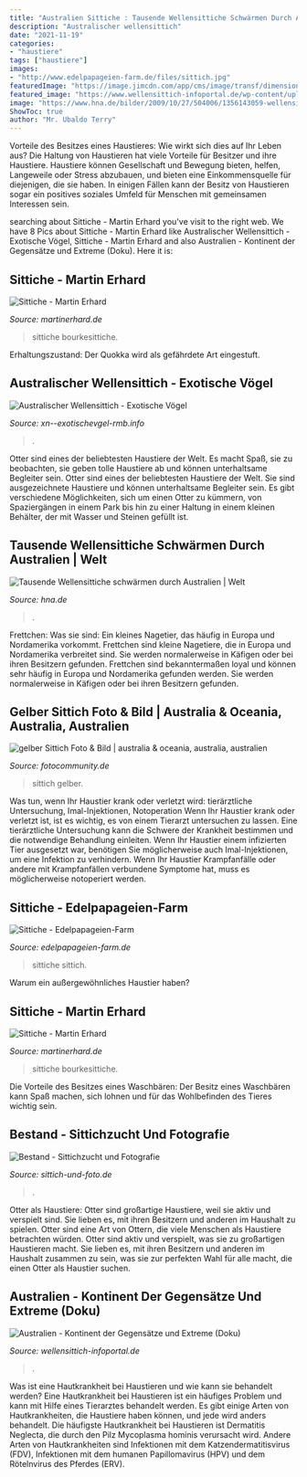 ```yaml
---
title: "Australien Sittiche : Tausende Wellensittiche Schwärmen Durch Australien"
description: "Australischer wellensittich"
date: "2021-11-19"
categories:
- "haustiere"
tags: ["haustiere"]
images:
- "http://www.edelpapageien-farm.de/files/sittich.jpg"
featuredImage: "https://image.jimcdn.com/app/cms/image/transf/dimension=640x10000:format=jpg/path/s9ef425868bf8db7d/image/ibcc594b77fc6ab8d/version/1306938487/image.jpg"
featured_image: "https://www.wellensittich-infoportal.de/wp-content/uploads/2015/05/Kontinent-der-Gegensaetze-und-Extreme.jpg"
image: "https://www.hna.de/bilder/2009/10/27/504006/1356143059-wellensittiche-3sef.jpg"
ShowToc: true
author: "Mr. Ubaldo Terry"
---
```



Vorteile des Besitzes eines Haustieres: Wie wirkt sich dies auf Ihr Leben aus?
Die Haltung von Haustieren hat viele Vorteile für Besitzer und ihre Haustiere. Haustiere können Gesellschaft und Bewegung bieten, helfen, Langeweile oder Stress abzubauen, und bieten eine Einkommensquelle für diejenigen, die sie haben. In einigen Fällen kann der Besitz von Haustieren sogar ein positives soziales Umfeld für Menschen mit gemeinsamen Interessen sein.

	

		
searching about Sittiche - Martin Erhard you've visit to the right web. We have 8 Pics about Sittiche - Martin Erhard like Australischer Wellensittich - Exotische Vögel, Sittiche - Martin Erhard and also Australien - Kontinent der Gegensätze und Extreme (Doku). Here it is:
		
    
## Sittiche - Martin Erhard

<img loading=lazy src="https://image.jimcdn.com/app/cms/image/transf/dimension=640x10000:format=jpg/path/s9ef425868bf8db7d/image/ibcc594b77fc6ab8d/version/1306938487/image.jpg" onerror="this.onerror=null;this.src='https://tse2.mm.bing.net/th?id=OIP.vA68YtZTzCehwQq9Oe0JZgHaE7&amp;pid=15.1';" alt="Sittiche - Martin Erhard">

_Source: martinerhard.de_

>sittiche bourkesittiche. 

	

Erhaltungszustand: Der Quokka wird als gefährdete Art eingestuft.

    
## Australischer Wellensittich - Exotische Vögel

<img loading=lazy src="http://xn--exotischevgel-rmb.info/wp-content/uploads/2020/04/Australischer-Wellensittich-scaled.jpg" onerror="this.onerror=null;this.src='https://tse3.mm.bing.net/th?id=OIP.jukqwFoOkAvcDmgBbo7FOwHaE7&amp;pid=15.1';" alt="Australischer Wellensittich - Exotische Vögel">

_Source: xn--exotischevgel-rmb.info_

>. 

	

Otter sind eines der beliebtesten Haustiere der Welt. Es macht Spaß, sie zu beobachten, sie geben tolle Haustiere ab und können unterhaltsame Begleiter sein.
Otter sind eines der beliebtesten Haustiere der Welt. Sie sind ausgezeichnete Haustiere und können unterhaltsame Begleiter sein. Es gibt verschiedene Möglichkeiten, sich um einen Otter zu kümmern, von Spaziergängen in einem Park bis hin zu einer Haltung in einem kleinen Behälter, der mit Wasser und Steinen gefüllt ist.

    
## Tausende Wellensittiche Schwärmen Durch Australien | Welt

<img loading=lazy src="https://www.hna.de/bilder/2009/10/27/504006/1356143059-wellensittiche-3sef.jpg" onerror="this.onerror=null;this.src='https://tse4.mm.bing.net/th?id=OIP._fu3rD2EbxtH18WJ_yQiigHaEK&amp;pid=15.1';" alt="Tausende Wellensittiche schwärmen durch Australien | Welt">

_Source: hna.de_

>. 

	

Frettchen: Was sie sind: Ein kleines Nagetier, das häufig in Europa und Nordamerika vorkommt.
Frettchen sind kleine Nagetiere, die in Europa und Nordamerika verbreitet sind. Sie werden normalerweise in Käfigen oder bei ihren Besitzern gefunden. Frettchen sind bekanntermaßen loyal und können sehr häufig in Europa und Nordamerika gefunden werden. Sie werden normalerweise in Käfigen oder bei ihren Besitzern gefunden.

    
## Gelber Sittich Foto &amp; Bild | Australia &amp; Oceania, Australia, Australien

<img loading=lazy src="https://img.fotocommunity.com/gelber-sittich-d6924e81-8388-4d50-ac77-ef9dff6c7e81.jpg?height=1080" onerror="this.onerror=null;this.src='https://tse4.mm.bing.net/th?id=OIP.SJTGj-w9KmcYy64Nc6jFhgHaGm&amp;pid=15.1';" alt="gelber Sittich Foto &amp; Bild | australia &amp; oceania, australia, australien">

_Source: fotocommunity.de_

>sittich gelber. 

	

Was tun, wenn Ihr Haustier krank oder verletzt wird: tierärztliche Untersuchung, Imal-Injektionen, Notoperation
Wenn Ihr Haustier krank oder verletzt ist, ist es wichtig, es von einem Tierarzt untersuchen zu lassen. Eine tierärztliche Untersuchung kann die Schwere der Krankheit bestimmen und die notwendige Behandlung einleiten. Wenn Ihr Haustier einem infizierten Tier ausgesetzt war, benötigen Sie möglicherweise auch Imal-Injektionen, um eine Infektion zu verhindern. Wenn Ihr Haustier Krampfanfälle oder andere mit Krampfanfällen verbundene Symptome hat, muss es möglicherweise notoperiert werden.

    
## Sittiche - Edelpapageien-Farm

<img loading=lazy src="http://www.edelpapageien-farm.de/files/sittich.jpg" onerror="this.onerror=null;this.src='https://tse3.mm.bing.net/th?id=OIP.aG_MLiCV9SGEhXD1Hg9C-wHaDS&amp;pid=15.1';" alt="Sittiche - Edelpapageien-Farm">

_Source: edelpapageien-farm.de_

>sittiche sittich. 

	

Warum ein außergewöhnliches Haustier haben?

    
## Sittiche - Martin Erhard

<img loading=lazy src="https://image.jimcdn.com/app/cms/image/transf/dimension=480x10000:format=jpg/path/s9ef425868bf8db7d/image/ibcc594b77fc6ab8d/version/1306938487/image.jpg" onerror="this.onerror=null;this.src='https://tse4.mm.bing.net/th?id=OIP.vvUaW9cB1DgMpInf7AOFOQHaE8&amp;pid=15.1';" alt="Sittiche - Martin Erhard">

_Source: martinerhard.de_

>sittiche bourkesittiche. 

	

Die Vorteile des Besitzes eines Waschbären: Der Besitz eines Waschbären kann Spaß machen, sich lohnen und für das Wohlbefinden des Tieres wichtig sein.

    
## Bestand - Sittichzucht Und Fotografie

<img loading=lazy src="https://image.jimcdn.com/app/cms/image/transf/dimension=336x10000:format=jpg/path/s2806614b163e9fdf/image/i945a3f3d3655b5d0/version/1452074493/image.jpg" onerror="this.onerror=null;this.src='https://tse3.mm.bing.net/th?id=OIP.n-9i91sPppjqQf7r9dLVtwAAAA&amp;pid=15.1';" alt="Bestand - Sittichzucht und Fotografie">

_Source: sittich-und-foto.de_

>. 

	

Otter als Haustiere: Otter sind großartige Haustiere, weil sie aktiv und verspielt sind. Sie lieben es, mit ihren Besitzern und anderen im Haushalt zu spielen.
Otter sind eine Art von Ottern, die viele Menschen als Haustiere betrachten würden. Otter sind aktiv und verspielt, was sie zu großartigen Haustieren macht. Sie lieben es, mit ihren Besitzern und anderen im Haushalt zusammen zu sein, was sie zur perfekten Wahl für alle macht, die einen Otter als Haustier suchen.

    
## Australien - Kontinent Der Gegensätze Und Extreme (Doku)

<img loading=lazy src="https://www.wellensittich-infoportal.de/wp-content/uploads/2015/05/Kontinent-der-Gegensaetze-und-Extreme.jpg" onerror="this.onerror=null;this.src='https://tse1.mm.bing.net/th?id=OIP.JRPEZMsRM2-nAf6k8IxqLwHaE4&amp;pid=15.1';" alt="Australien - Kontinent der Gegensätze und Extreme (Doku)">

_Source: wellensittich-infoportal.de_

>. 

	

Was ist eine Hautkrankheit bei Haustieren und wie kann sie behandelt werden?
Eine Hautkrankheit bei Haustieren ist ein häufiges Problem und kann mit Hilfe eines Tierarztes behandelt werden. Es gibt einige Arten von Hautkrankheiten, die Haustiere haben können, und jede wird anders behandelt. Die häufigste Hautkrankheit bei Haustieren ist Dermatitis Neglecta, die durch den Pilz Mycoplasma hominis verursacht wird. Andere Arten von Hautkrankheiten sind Infektionen mit dem Katzendermatitisvirus (FDV), Infektionen mit dem humanen Papillomavirus (HPV) und dem Rötelnvirus des Pferdes (ERV).

